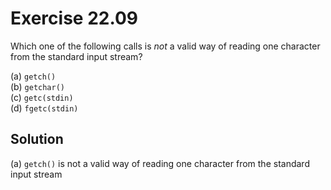 # Exercise 22.09

Which one of the following calls is *not* a valid way of reading one character
from the standard input stream?

(a) `getch()`  
(b) `getchar()`  
(c) `getc(stdin)`  
(d) `fgetc(stdin)`  

## Solution

(a) `getch()` is not a valid way of reading one character from the standard 
input stream
